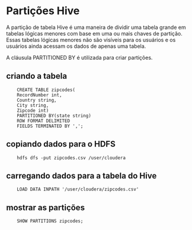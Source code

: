 # Partições Hive

A partição de tabela Hive é uma maneira de dividir uma tabela grande em tabelas lógicas menores com base em uma ou mais chaves de partição. Essas tabelas lógicas menores não são visíveis para os usuários e os usuários ainda acessam os dados de apenas uma tabela.

A cláusula PARTITIONED BY é utilizada para criar partições.

## criando a tabela

```
    CREATE TABLE zipcodes(
    RecordNumber int,
    Country string,
    City string,
    Zipcode int)
    PARTITIONED BY(state string)
    ROW FORMAT DELIMITED
    FIELDS TERMINATED BY ',';
```

## copiando dados para o HDFS

```
    hdfs dfs -put zipcodes.csv /user/cloudera
```

## carregando dados para a tabela do Hive

```
    LOAD DATA INPATH '/user/cloudera/zipcodes.csv'
```

## mostrar as partições

```
    SHOW PARTITIONS zipcodes;
```

